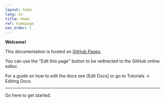 ```yaml
---
layout: home
lang: en
title: Home
ref: homepage
nav_order: 1
---
```


**Welcome!**

This documentation is hosted on [GitHub Pages](https://pages.github.com/).

You can use the "Edit this page" button to be redirected to the GitHub online editor.

For a guide on how to edit the docs see [Edit Docs] or go to Tutorials → Editing Docs.

---

Go here to get started.

